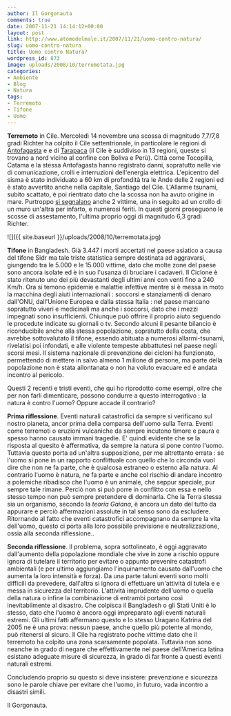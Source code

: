 ```yaml
---
author: Il Gorgonauta
comments: true
date: 2007-11-21 14:14:12+00:00
layout: post
link: http://www.atomodelmale.it/2007/11/21/uomo-contro-natura/
slug: uomo-contro-natura
title: Uomo contro Natura?
wordpress_id: 873
image: uploads/2008/10/terremotata.jpg
categories:
- Ambiente
- Blog
- Natura
tags:
- Terremoto
- Tifone
- Uomo
---
```


**Terremoto** in Cile. Mercoledì 14 novembre una scossa di magnitudo 7,7/7,8 gradi Richter ha colpito il Cile settentrionale, in particolare le regioni di [Antofagasta](http://it.wikipedia.org/wiki/Regione_di_Antofagasta) e  e di [Tarapaca](http://it.wikipedia.org/wiki/Regione_di_Tarapac%C3%A1) (il Cile è suddiviso in 13 regioni, queste si trovano a nord vicino al confine con Boliva e Perù). Città come Tocopilla, Catama e la stessa Antofagasta hanno registrato danni, sopratutto nelle vie di comunicazione, crolli e interruzioni dell'energia elettrica. L'epicentro del sisma è stato individuato a 60 km di profondità tra le Ande delle 2 regioni ed è stato avvertito anche nella capitale, Santiago del Cile. L'Allarme tsunami, subito scattato, è poi rientrato dato che la scossa non ha avuto origine in mare. Purtroppo [si segnalano](http://www.rainews24.rai.it/notizia.asp?newsid=75793) anche 2 vittime, una in seguito ad un crollo di un muro  un'altra per infarto, e numerosi feriti. In questi giorni proseguono le scosse di assestamento, l'ultima proprio oggi di magnitudo 6,3 gradi Richter.

![]({{ site.baseurl }}/uploads/2008/10/terremotata.jpg)

**Tifone** in Bangladesh. Già 3.447 i morti accertati nel paese asiatico a causa del tifone Sidr ma tale triste statistica sempre destinata ad aggravarsi, giungendo tra le 5.000 e le 15.000 vittime, dato che molte zone del paese sono ancora isolate ed è in suo l'usanza di bruciare i cadaveri. Il Ciclone è stato ritenuto uno dei più devastanti degli ultimi anni con venti fino a 240 Km/h. Ora si temono epidemie e malattie infettive mentre si è messa in moto la macchina degli aiuti internazionali : soccorsi e stanziamenti di denaro dall'ONU, dall'Unione Europea e dalla stessa Italia : nel paese mancano sopratutto viveri e medicinali ma anche i soccorsi, dato che i mezzi impegnati sono insufficienti. Chiunque può offrire il proprio aiuto seguendo le procedute indicate  su giornali o tv. Secondo alcuni il pesante bilancio è riconducibile anche alla stessa popolazione, sopratutto della costa, che avrebbe sottovalutato il tifone, essendo abituata a numerosi allarmi-tsunami, rivelatisi poi infondati, e alle violente tempeste abbattutesi nel paese negli scorsi mesi. Il sistema nazionale di prevenzione dei cicloni ha funzionato, permettendo di mettere in salvo almeno 1 milione di persone, ma parte della popolazione non è stata allontanata o non ha voluto evacuare ed è andata incontro al pericolo.

Questi 2 recenti e tristi eventi, che qui ho riprodotto come esempi, oltre che per non farli dimenticare, possono condurre a questo interrogativo : la natura  è contro l'uomo? Oppure accade il contrario?

**Prima riflessione**. Eventi naturali catastrofici da sempre si verificano sul nostro pianeta, ancor prima della comparsa dell'uomo sulla Terra. Eventi come terremoti o eruzioni vulcaniche da sempre incutono timore e paura e spesso hanno causato immani tragedie. E' quindi evidente che se la risposta al quesito è affermativa, da sempre la natura si pone contro l'uomo. Tuttavia questo porta ad un'altra supposizione, per me altrettanto errata : se l'uomo si pone in un rapporto conflittuale con quello che lo circonda vuol dire che non ne fa parte, che è qualcosa estraneo o esterno alla natura. Al contrario l'uomo è natura, ne fa parte e anche col rischio di andare incontro a polemiche ribadisco che l'uomo è un animale, che seppur speciale, pur sempre tale rimane. Perciò non si può porre in conflitto con essa e nello stesso tempo non può sempre pretendere di dominarla. Che la Terra stessa sia un organismo, secondo la _teoria Gaiana_, è ancora un dato del tutto da appurare e perciò affermazioni assolute in tal senso sono da escludere. Ritornando al fatto che eventi catastrofici accompagnano da sempre la vita dell'uomo, questo ci porta alla loro possibile previsione e neutralizzazione, ossia alla seconda riflessione..

**Seconda riflessione**. Il problema, sopra sottolineato, è oggi aggravato dall'aumento della popolazione mondiale che vive in zone a rischio oppure ignora di tutelare il territorio per evitare o appunto prevenire catastrofi ambientali (e per ultimo aggiungiamo l'inquinamento causato dall'uomo che aumenta la loro intensità e forza). Da una parte taluni eventi sono molti difficili da prevedere, dall'altra si ignora di effettuare un'attività di tutela e e messa in sicurezza del territorio. L'attività imprudente dell'uomo o quella della natura o infine la combinazione di entrambi portano così inevitabilmente al disastro. Che colpisca il Bangladesh o gli Stati Uniti è lo stesso, dato che l'uomo è ancora oggi impreparato agli eventi naturali estremi. Gli ultimi fatti affermano questo e lo stesso Uragano Katrina del 2005 ne è una prova: nessun paese, anche quello più potente al mondo, può ritenersi al sicuro. Il Cile ha registrato poche vittime dato che il terremoto ha colpito una zona scarsamente popolata. Tuttavia non sono neanche in grado di negare che effettivamente nel paese dell'America latina esistano adeguate misure di sicurezza, in grado di far fronte a questi eventi naturali estremi.

Concludendo proprio su questo si deve insistere: prevenzione e sicurezza sono le parole chiave per evitare che l'uomo, in futuro, vada incontro a disastri simili.

Il Gorgonauta.
